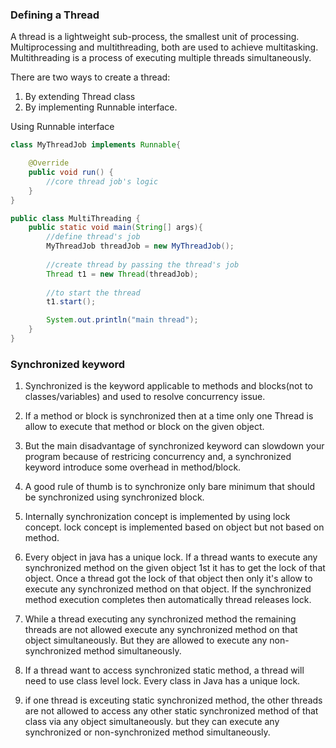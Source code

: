 ### Defining a Thread

A thread is a lightweight sub-process, the smallest unit of processing. Multiprocessing and multithreading, both are used to achieve multitasking. Multithreading is a process of executing multiple threads simultaneously.

There are two ways to create a thread:

1. By extending Thread class
2. By implementing Runnable interface.

Using Runnable interface

```Java
class MyThreadJob implements Runnable{

    @Override
    public void run() {
        //core thread job's logic
    }
}

public class MultiThreading {
    public static void main(String[] args){
        //define thread's job
        MyThreadJob threadJob = new MyThreadJob();
        
        //create thread by passing the thread's job
        Thread t1 = new Thread(threadJob);
        
        //to start the thread
        t1.start();

        System.out.println("main thread");
    }
}
```

### Synchronized keyword

1. Synchronized is the keyword applicable to methods and blocks(not to classes/variables) and used to resolve concurrency issue.

2. If a method or block is synchronized then at a time only one Thread is allow to execute that method or block on the given object.

3. But the main disadvantage of synchronized keyword can slowdown your program because of restricing concurrency and, a synchronized keyword introduce some overhead in method/block.

4. A good rule of thumb is to synchronize only bare minimum that should be synchronized using synchronized block.

5. Internally synchronization concept is implemented by using lock concept. lock concept is implemented based on object but not based on method.

6. Every object in java has a unique lock. If a thread wants to execute any synchronized method on the given object 1st it has to get the lock of that object. Once a thread got the lock of that object then only it's allow to execute any synchronized method on that object. If the synchronized method execution completes then automatically thread releases lock.

8. While a thread executing any synchronized method the remaining threads are not allowed execute any synchronized method on that object simultaneously. But they are allowed to execute any non-synchronized method simultaneously.

9. If a thread want to access synchronized static method, a thread will need to use class level lock. Every class in Java has a unique lock.

10. if one thread is exceuting static synchronized method, the other threads are not allowed to access any other static synchronized method of that class via any object simultaneously. but they can execute any synchronized or non-synchronized method simultaneously.
